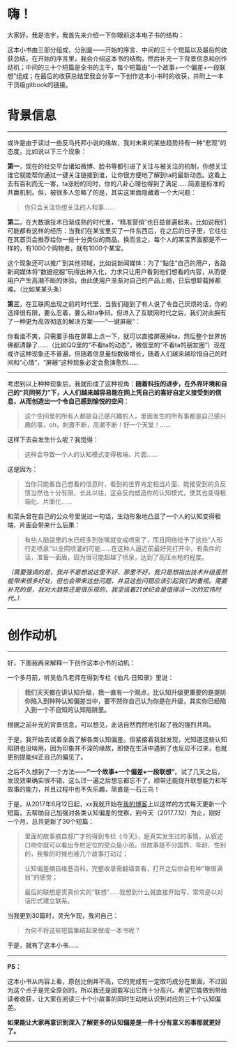 # 嗨！

大家好，我是浩宇，我首先来介绍一下你眼前这本电子书的结构：

这本小书由三部分组成，分别是——开始的序言、中间的三十个短篇以及最后的收获总结。在开始的序言里，我会介绍这本书的结构，然后补充一下背景信息和创作动机；中间的三十个短篇是全书的主干，每个短篇由“一个故事+一个偏差+一段联想”组成；在最后的收获总结里我会分享一下创作这本小书时的收获，并附上一本干货级gitbook的链接。

# 背景信息

---

或许是由于读过一些反乌托邦小说的缘故，我对未来的某些趋势持有一种“悲观”的态度，比如说以下三个现象：

**第一**，现在的社交平台诸如微博、脸书等都引进了关注与被关注的机制，你想关注谁它就能帮你通过一键关注链接到谁，让你很方便地了解到ta的最新动态。这看上去有百利而无一害，ta涨粉的同时，你的八卦心理也得到了满足……简直是标准的共赢机制。但，被很多人忽略了的是，其实这里面隐藏着一个大问题：

> 你只会关注你想关注的人和事……

**第二**，在大数据技术日渐成熟的时代里，“精准营销”也日益普遍起来。比如说我们可能都有这样的经历：当我们在某宝里买了一件东西后，在之后的日子里，它往往在其首页会推荐给你一些十分类似的商品。换而言之，每个人的某宝界面都是不一样的，有1000个购物者，就有1000个某宝。

这个现象还可以推广到其他领域，比如说新闻媒体：为了“黏住”自己的用户，各路新闻媒体将“数据挖掘”玩得出神入化，力求只让用户看到他们想看的内容，从而使用户产生高潮不断的体验，由此使用户渐渐对自己的产品上瘾，日后想卸载掉都难。（比如某某头条）

**第三**，在互联网出现之前的时代里，当我们碰到了有人说了令自己厌烦的话，你的选择很有限，要么忍着，要么和ta争辩。但进入了互联网时代之后，我们对此拥有了一种更为高效彻底的解决方案——“一键屏蔽”：

你看谁不爽，只需要手指在屏幕上点一下，就可以直接屏蔽掉ta，然后整个世界仿佛都清静了……（比如QQ里的“不看ta的动态”，微信里的“不看ta的朋友圈“）现在或许这种现象还不普遍，但随着信息量指数级增长，随着人们越来越珍惜自己的时间和“心情”，“屏蔽”这种现象必定会愈演愈烈……

---

考虑到以上种种现象后，我就形成了这种视角：**随着科技的进步，在外界环境和自己的“共同努力”下，人人们越来越容易能在网上凭自己的喜好自定义接受到的信息，从而创造出一个令自己感到愉悦的空间**：

> 这个空间里的所有人都是自己感兴趣的人，里面发生的所有事都是自己感兴趣的事，oh，刺激不断，高潮不断！好一个天堂！……

这样下去会发生什么呢？我觉得：

> 这样会导致一个人的认知模式变得极端、片面……

这是因为：

> 当你只能看自己想看的信息时，看到的世界肯定相当片面，能接受到的负反馈当然也十分有限，长此以往，这会反向塑造你的认知模式，使其也变得极端化、片面化……

和菜头曾在自己的公众号里说过一句话，生动形象地凸显了一个人的认知变得极端、片面会带来什么后果：

> 有些人脑袋里的水已经多到张嘴就变成喷泉了，而且网络给予了这些“人形行走喷泉”以全网喷灌的可能……在这种人逼近前最好先打开伞。有条件的话，准备一面盾，因为很可能超越了喷泉，达到了高压水枪的程度。

_（需要强调的是，我并不是想说这里不好，那里不好，我只是想指出技术升级虽然能带来很多好处，但也会带来这些问题，并且这些问题应该引起我们的重视。需要补充的是，我对大趋势还是很乐观的，我坚信着21世纪会是值得活一次的宏伟时代。）_

---

# 创作动机

---

好，下面我再来解释一下创作这本小书的动机：

一个多月前，听吴伯凡老师在得到专栏《伯凡·日知录》里说：

> **我们天天都在讲认知升级，我一直有一个观点，比认知升级更重要的是提防你陷入到种种认知偏差当中，要不然你自己认为你是在升级，其实你已经陷入到一个不自知的认知陷阱里。**

根据之前补充的背景信息，可以想见，此话自然而然地引起了我的强烈共鸣。

于是，我开始去试着全面了解各类认知偏差。但紧接着我就发现，光知道这些认知陷阱也没啥用，因为印象并不深的缘故，即使在生活中遇到了也反应不过来，也就更别提能纠正自己的偏见了。

之后不久想到了一个方法——**“一个故事+一个偏差+一段联想”**。试了几天之后，发现效果确实很不错，这么过一遍之后想忘都忘不了，顺带还能提升联想能力和写故事的能力，并且过程中也不失乐趣，简直是一石三鸟！

于是，从2017年6月12日起，xx我就开始在[我的博客](http://blog.leanote.com/bigger)上以这样的方式每天更新一个短篇，去帮助自己加强对各类认知偏差的觉察，到今天（2017.7.12）为止，刚好一个月，总共更新了30个短篇：

> 里面的故事摘自郝广才的得到专栏《今天》，是真实发生过的事情，从叙述口吻你就可以看出专栏定位的受众是小孩。但故事是不分国界、年龄、性别的，我看的时候也被几个故事打动过；
>
> 认知偏差摘自维基百科，完整收录需翻墙查看，打开之后你会有种“琳琅满目”的感觉；
>
> 最后的联想是货真价实的“联想”……我想到什么就直接开始写，常常是以对话形式建立联系。

当我更到30篇时，灵光乍现，我问自己：

> 为何不将这些短篇集结起来做成一本书呢？

于是，就有了这本小书……

---

**PS：**

这本小书从内容上看，原创比例并不高，它的完成有一定取巧成分在里面。不过因为这个点子是完全原创的，所以我还是因能写出它而十分高兴。希望它能做到带给读者收获，让大家在阅读三十个小故事的同时生动地认识到对应的三十个认知偏差。

**如果能让大家再意识到深入了解更多的认知偏差是一件十分有意义的事那就更好了。**

---



